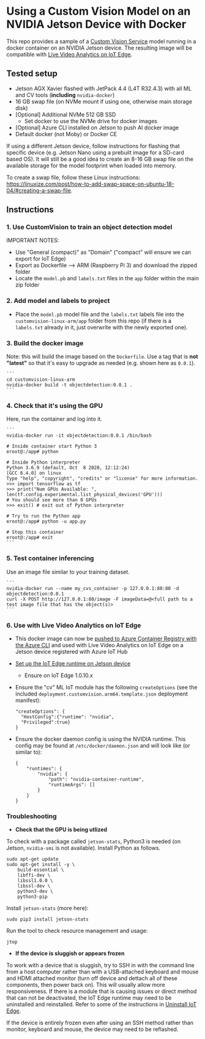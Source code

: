 # Using a Custom Vision Model on an NVIDIA Jetson Device with Docker

This repo provides a sample of a [Custom Vision Service](https://docs.microsoft.com/en-us/azure/cognitive-services/custom-vision-service/) model running in a docker container on an NVIDIA Jetson device.  The resulting image will be compatible with [Live Video Analytics on IoT Edge](https://docs.microsoft.com/en-us/azure/media-services/live-video-analytics-edge/).

## Tested setup

- Jetson AGX Xavier flashed with JetPack 4.4 (L4T R32.4.3) with all ML and CV tools (**including** `nvidia-docker`)
- 16 GB swap file (on NVMe mount if using one, otherwise main storage disk)
- [Optional] Additional NVMe 512 GB SSD
  - Set docker to use the NVMe drive for docker images
- [Optional] Azure CLI installed on Jetson to push AI docker image
- Default docker (not Moby) or Docker CE

If using a different Jetson device, follow instructions for flashing that specific device (e.g. Jetson Nano using a prebuilt image for a SD-card based OS).  It will still be a good idea to create an 8-16 GB swap file on the available storage for the model footprint when loaded into memory.

To create a swap file, follow these Linux instructions:  https://linuxize.com/post/how-to-add-swap-space-on-ubuntu-18-04/#creating-a-swap-file.

## Instructions

### 1. Use CustomVision to train an object detection model

IMPORTANT NOTES:
  - Use "General (compact)" as "Domain" ("compact" will ensure we can export for IoT Edge)
  - Export as Dockerfile --> ARM (Raspberry Pi 3) and download the zipped folder
  - Locate the `model.pb` and `labels.txt` files in the `app` folder within the main zip folder

### 2. Add model and labels to project

- Place the `model.pb` model file and the `labels.txt` labels file into the `customvision-linux-arm/app` folder from this repo (if there is a `labels.txt` already in it, just overwrite with the newly exported one).

### 3. Build the docker image

Note:  this will build the image based on the `Dockerfile`.  Use a tag that is **not "latest"** so that it's easy to upgrade as needed (e.g. shown here as `0.0.1`).

    ```
    cd customvision-linux-arm
    nvidia-docker build -t objectdetection:0.0.1 .
    ```

### 4. Check that it's using the GPU

Here, run the container and log into it.

    ```
    nvidia-docker run -it objectdetection:0.0.1 /bin/bash

    # Inside container start Python 3
    eroot@:/app# python

    # Inside Python interpreter
    Python 3.6.9 (default, Oct  8 2020, 12:12:24) 
    [GCC 8.4.0] on linux
    Type "help", "copyright", "credits" or "license" for more information.
    >>> import tensorflow as tf
    >>> print("Num GPUs Available: ", len(tf.config.experimental.list_physical_devices('GPU')))
    # You should see more than 0 GPUs
    >>> exit() # exit out of Python interpreter

    # Try to run the Python app
    eroot@:/app# python -u app.py

    # Stop this container
    eroot@:/app# exit
    ```

### 5. Test container inferencing

Use an image file similar to your training dataset.

    ```
    nvidia-docker run --name my_cvs_container -p 127.0.0.1:80:80 -d objectdetection:0.0.1
    curl -X POST http://127.0.0.1:80/image -F imageData=@<full path to a test image file that has the object(s)>
    ```

### 6. Use with Live Video Analytics on IoT Edge

  - This docker image can now be [pushed to Azure Container Registry with the Azure CLI](https://docs.microsoft.com/en-us/azure/container-registry/container-registry-get-started-docker-cli) and used with Live Video Analytics on IoT Edge on a Jetson device registered with Azure IoT Hub

- [Set up the IoT Edge runtime on Jetson device](https://docs.microsoft.com/en-us/azure/iot-edge/how-to-install-iot-edge?view=iotedge-2018-06&tabs=linux)
  - Ensure on IoT Edge 1.0.10.x

- Ensure the "cv" ML IoT module has the following `createOptions` (see the included `deployment.customvision.arm64.template.json` deployment manifest):

    ```
    "createOptions": {
      "HostConfig":{"runtime": "nvidia",
      "Privileged":true}
    }
    ```

- Ensure the docker daemon config is using the NVIDIA runtime.  This config may be found at `/etc/docker/daemon.json` and will look like (or similar to):

    ```
    {
        "runtimes": {
            "nvidia": {
                "path": "nvidia-container-runtime",
                "runtimeArgs": []
            }
        }
    }
    ```
### Troubleshooting

- **Check that the GPU is being utlized**

To check with a package called `jetson-stats`, Python3 is needed (on Jetson, `nvidia-smi` is not available).  Install Python as follows.

```
sudo apt-get update
sudo apt-get install -y \
    build-essential \
    libffi-dev \
    libssl1.0.0 \
    libssl-dev \
    python3-dev \
    python3-pip
```

Install `jetson-stats` (more here):

```
sudo pip3 install jetson-stats
```

Run the tool to check resource management and usage:

```
jtop
```

- **If the device is sluggish or appears frozen**

To work with a device that is sluggish, try to SSH in with the command line from a host computer rather than with a USB-attached keyboard and mouse and HDMI attached monitor (turn off device and dettach all of these components, then power back on).  This will usually allow more responsiveness.  If there is a module that is causing issues or direct method that can not be deactivated, the IoT Edge runtime may need to be uninstalled and reinstalled.  Refer to some of the instructions in [Uninstall IoT Edge](https://docs.microsoft.com/en-us/azure/iot-edge/how-to-install-iot-edge?view=iotedge-2018-06&tabs=linux#uninstall-iot-edge).

If the device is entirely frozen even after using an SSH method rather than monitor, keyboard and mouse, the device may need to be reflashed.


